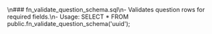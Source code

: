 \n### fn_validate_question_schema.sql\n- Validates question rows for required fields.\n- Usage: SELECT * FROM public.fn_validate_question_schema('uuid');
